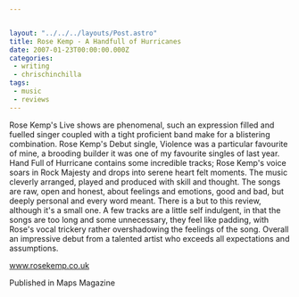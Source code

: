 ```yaml
---


layout: "../../../layouts/Post.astro"
title: Rose Kemp - A Handfull of Hurricanes
date: 2007-01-23T00:00:00.000Z
categories:
 - writing
 - chrischinchilla
tags: 
 - music 
 - reviews
---
```


Rose Kemp's Live shows are phenomenal, such an expression filled and fuelled singer coupled with a tight proficient band make for a blistering combination. Rose Kemp's Debut single, Violence was a particular favourite of mine, a brooding builder it was one of my favourite singles of last year. Hand Full of Hurricane contains some incredible tracks; Rose Kemp's voice soars in Rock Majesty and drops into serene heart felt moments. The music cleverly arranged, played and produced with skill and thought. The songs are raw, open and honest, about feelings and emotions, good and bad, but deeply personal and every word meant. There is a but to this review, although it's a small one. A few tracks are a little self indulgent, in that the songs are too long and some unnecessary, they feel like padding, with Rose's vocal trickery rather overshadowing the feelings of the song. Overall an impressive debut from a talented artist who exceeds all expectations and assumptions.

<a href='https://www.rosekemp.co.uk' target='_blank'>www.rosekemp.co.uk</a>

Published in Maps Magazine
